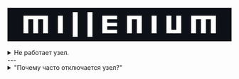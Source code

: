 ![Header](https://github.com/rt-fan/rt-fan/blob/main/assets/millenium1.png?raw=true)

<details>
<summary>Не работает узел.</summary>
Узнать причину почему узел не работает.
Если причина известна, уточнить примерные сроки решения проблемы. Сообщить о причине и сроках абоненту. Если причина – отключение электричества, нет проблемы с центральными узлами и абонент живет в МКД, уточнить, есть ли свет у него в доме. Если свет в многоэтажке есть, узнайте работает ли лифт (лифт будет работать только если в доме все 3 фазы рабочие. Если нет хоть одной фазы в доме - лифт работать не будет, но в некоторых квартирах электричество будет. И скорее всего узел подключен к нерабочей фазе). Сообщить информацию диспетчеру.
Если причина не известна - "Оборудование в данное время отключено. Возможно нет питания на фазе. Мастер в ближайшее время приедет и выяснит причину отключения. Если проблема технического характера, мы постараемся решить ее в ближайшее время. Если на узле нет питания - постараемся перевести оборудование на другую фазу. В противном случае придется ждать, когда горсети восстановят питание". Можно предложить абоненту перезвонить в Сабнет чуть позже, для уточнения причины отключения и сроков устранения.
Проверьте есть ли заявка на нерабочий узел.
</details>
---
<details>
<summary>"Почему часто отключается узел?" </summary>
Если часто отключаются узлы, попробовать выяснить причину текущего отключения у диспетчера/мастера, посмотреть в юзерсайде или хостмониторе как действительно часто отключался узел.
Если частые отключения имеют место быть, то заносим заявку на узел, указываем в описании проблему. Абоненту можем сказать, что проблема зафиксирована и передана диспетчеру для устранения проблемы с оборудованием.
</details>

